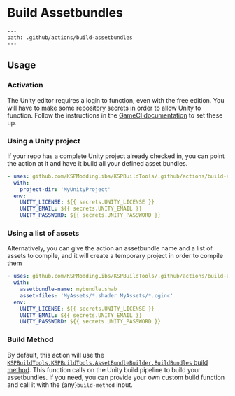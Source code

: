 # Build Assetbundles

```{gh-actions:action}
---
path: .github/actions/build-assetbundles
---
```

## Usage

### Activation
The Unity editor requires a login to function, even with the free edition. You will have to make some repository secrets in order to allow Unity to function. Follow the instructions in the [GameCI documentation](https://game.ci/docs/github/activation) to set these up.

### Using a Unity project
If your repo has a complete Unity project already checked in, you can point the action at it and have it build all your defined asset bundles.

```yaml
- uses: github.com/KSPModdingLibs/KSPBuildTools/.github/actions/build-assetbundles@main
  with: 
    project-dir: 'MyUnityProject'
  env:
    UNITY_LICENSE: ${{ secrets.UNITY_LICENSE }}
    UNITY_EMAIL: ${{ secrets.UNITY_EMAIL }}
    UNITY_PASSWORD: ${{ secrets.UNITY_PASSWORD }}
```
### Using a list of assets
Alternatively, you can give the action an assetbundle name and a list of assets to compile, and it will create a temporary project in order to compile them

```yaml
- uses: github.com/KSPModdingLibs/KSPBuildTools/.github/actions/build-assetbundles@main
  with: 
    assetbundle-name: mybundle.shab
    asset-files: 'MyAssets/*.shader MyAssets/*.cginc'
  env:
    UNITY_LICENSE: ${{ secrets.UNITY_LICENSE }}
    UNITY_EMAIL: ${{ secrets.UNITY_EMAIL }}
    UNITY_PASSWORD: ${{ secrets.UNITY_PASSWORD }}
```

### Build Method
By default, this action will use the [`KSPBuildTools.KSPBuildTools.AssetBundleBuilder.BuildBundles` build method](../../.github/actions/build-assetbundles/AssetBundleBuilder.cs). This function calls on the Unity build pipeline to build your assetbundles. If you need, you can provide your own custom build function and call it with the {any}`build-method` input.
